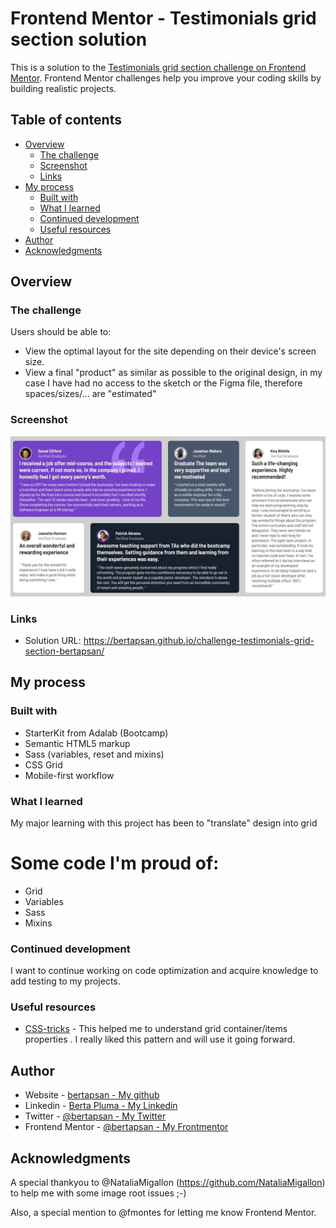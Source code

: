 # Frontend Mentor - Testimonials grid section solution

This is a solution to the [Testimonials grid section challenge on Frontend Mentor](https://www.frontendmentor.io/challenges/testimonials-grid-section-Nnw6J7Un7). Frontend Mentor challenges help you improve your coding skills by building realistic projects.

## Table of contents

- [Overview](#overview)
  - [The challenge](#the-challenge)
  - [Screenshot](#screenshot)
  - [Links](#links)
- [My process](#my-process)
  - [Built with](#built-with)
  - [What I learned](#what-i-learned)
  - [Continued development](#continued-development)
  - [Useful resources](#useful-resources)
- [Author](#author)
- [Acknowledgments](#acknowledgments)

## Overview

### The challenge

Users should be able to:

- View the optimal layout for the site depending on their device's screen size.
- View a final "product" as similar as possible to the original design, in my case I have had no access to the sketch or the Figma file, therefore spaces/sizes/... are "estimated"

### Screenshot

![](./screenshot.jpg)

### Links

- Solution URL: https://bertapsan.github.io/challenge-testimonials-grid-section-bertapsan/
## My process

### Built with

- StarterKit from Adalab (Bootcamp)
- Semantic HTML5 markup
- Sass (variables, reset and mixins)
- CSS Grid
- Mobile-first workflow

### What I learned

My major learning with this project has been to "translate" design into grid

<h1>Some code I'm proud of:</h1>
<ul>
  <li>Grid</li>
  <li>Variables</li>
  <li>Sass</li>
  <li>Mixins</li>
</ul>

### Continued development

I want to continue working on code optimization and acquire knowledge to add testing to my projects.

### Useful resources

- [CSS-tricks](https://css-tricks.com/snippets/css/complete-guide-grid/) - This helped me to understand grid container/items properties . I really liked this pattern and will use it going forward.

## Author

- Website - [bertapsan - My github](https://github.com/bertapsan)
- Linkedin - [Berta Pluma - My Linkedin](https://www.linkedin.com/in/bertaplumasanjurjo/?locale=en_US)
- Twitter - [@bertapsan - My Twitter](www.https://twitter.com/BertaPSan)
- Frontend Mentor - [@bertapsan - My Frontmentor](https://www.frontendmentor.io/profile/bertapsan)

## Acknowledgments

A special thankyou to @NataliaMigallon (https://github.com/NataliaMigallon) to help me with some image root issues ;-)

Also, a special mention to @fmontes for letting me know Frontend Mentor.
